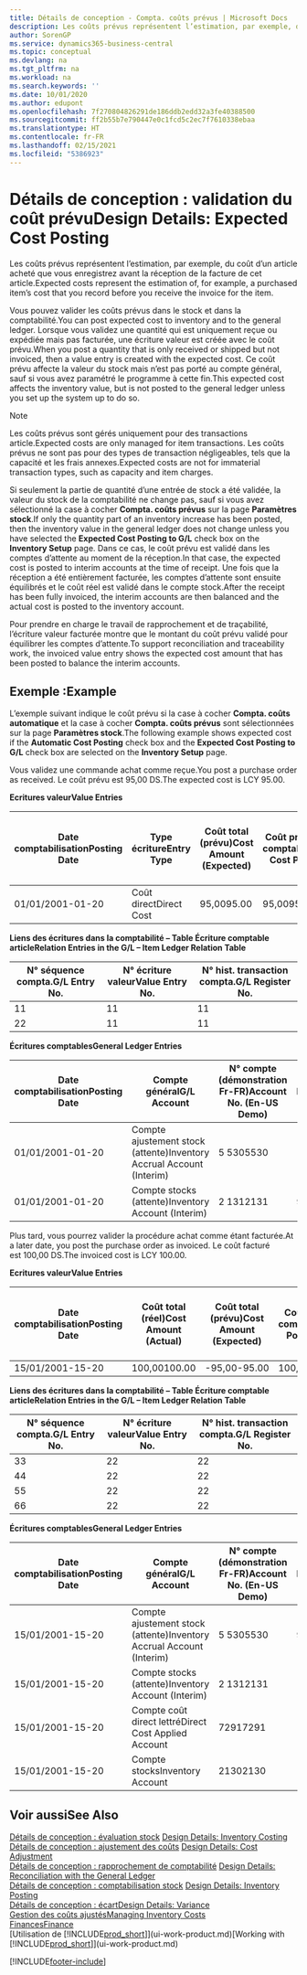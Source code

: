 ```yaml
---
title: Détails de conception - Compta. coûts prévus | Microsoft Docs
description: Les coûts prévus représentent l’estimation, par exemple, du coût d’un article acheté que vous enregistrez avant la réception de la facture de cet article.
author: SorenGP
ms.service: dynamics365-business-central
ms.topic: conceptual
ms.devlang: na
ms.tgt_pltfrm: na
ms.workload: na
ms.search.keywords: ''
ms.date: 10/01/2020
ms.author: edupont
ms.openlocfilehash: 7f270804826291de186ddb2edd32a3fe40388500
ms.sourcegitcommit: ff2b55b7e790447e0c1fcd5c2ec7f7610338ebaa
ms.translationtype: HT
ms.contentlocale: fr-FR
ms.lasthandoff: 02/15/2021
ms.locfileid: "5386923"
---
```

# <a name="design-details-expected-cost-posting"></a><span data-ttu-id="296f1-103">Détails de conception : validation du coût prévu</span><span class="sxs-lookup"><span data-stu-id="296f1-103">Design Details: Expected Cost Posting</span></span>
<span data-ttu-id="296f1-104">Les coûts prévus représentent l’estimation, par exemple, du coût d’un article acheté que vous enregistrez avant la réception de la facture de cet article.</span><span class="sxs-lookup"><span data-stu-id="296f1-104">Expected costs represent the estimation of, for example, a purchased item’s cost that you record before you receive the invoice for the item.</span></span>  

 <span data-ttu-id="296f1-105">Vous pouvez valider les coûts prévus dans le stock et dans la comptabilité.</span><span class="sxs-lookup"><span data-stu-id="296f1-105">You can post expected cost to inventory and to the general ledger.</span></span> <span data-ttu-id="296f1-106">Lorsque vous validez une quantité qui est uniquement reçue ou expédiée mais pas facturée, une écriture valeur est créée avec le coût prévu.</span><span class="sxs-lookup"><span data-stu-id="296f1-106">When you post a quantity that is only received or shipped but not invoiced, then a value entry is created with the expected cost.</span></span> <span data-ttu-id="296f1-107">Ce coût prévu affecte la valeur du stock mais n’est pas porté au compte général, sauf si vous avez paramétré le programme à cette fin.</span><span class="sxs-lookup"><span data-stu-id="296f1-107">This expected cost affects the inventory value, but is not posted to the general ledger unless you set up the system up to do so.</span></span>  

> [!NOTE]  
>  <span data-ttu-id="296f1-108">Les coûts prévus sont gérés uniquement pour des transactions article.</span><span class="sxs-lookup"><span data-stu-id="296f1-108">Expected costs are only managed for item transactions.</span></span> <span data-ttu-id="296f1-109">Les coûts prévus ne sont pas pour des types de transaction négligeables, tels que la capacité et les frais annexes.</span><span class="sxs-lookup"><span data-stu-id="296f1-109">Expected costs are not for immaterial transaction types, such as capacity and item charges.</span></span>  

 <span data-ttu-id="296f1-110">Si seulement la partie de quantité d’une entrée de stock a été validée, la valeur du stock de la comptabilité ne change pas, sauf si vous avez sélectionné la case à cocher **Compta. coûts prévus** sur la page **Paramètres stock**.</span><span class="sxs-lookup"><span data-stu-id="296f1-110">If only the quantity part of an inventory increase has been posted, then the inventory value in the general ledger does not change unless you have selected the **Expected Cost Posting to G/L** check box on the **Inventory Setup** page.</span></span> <span data-ttu-id="296f1-111">Dans ce cas, le coût prévu est validé dans les comptes d’attente au moment de la réception.</span><span class="sxs-lookup"><span data-stu-id="296f1-111">In that case, the expected cost is posted to interim accounts at the time of receipt.</span></span> <span data-ttu-id="296f1-112">Une fois que la réception a été entièrement facturée, les comptes d’attente sont ensuite équilibrés et le coût réel est validé dans le compte stock.</span><span class="sxs-lookup"><span data-stu-id="296f1-112">After the receipt has been fully invoiced, the interim accounts are then balanced and the actual cost is posted to the inventory account.</span></span>  

 <span data-ttu-id="296f1-113">Pour prendre en charge le travail de rapprochement et de traçabilité, l’écriture valeur facturée montre que le montant du coût prévu validé pour équilibrer les comptes d’attente.</span><span class="sxs-lookup"><span data-stu-id="296f1-113">To support reconciliation and traceability work, the invoiced value entry shows the expected cost amount that has been posted to balance the interim accounts.</span></span>  

## <a name="example"></a><span data-ttu-id="296f1-114">Exemple :</span><span class="sxs-lookup"><span data-stu-id="296f1-114">Example</span></span>  
 <span data-ttu-id="296f1-115">L’exemple suivant indique le coût prévu si la case à cocher **Compta. coûts automatique** et la case à cocher **Compta. coûts prévus** sont sélectionnées sur la page **Paramètres stock**.</span><span class="sxs-lookup"><span data-stu-id="296f1-115">The following example shows expected cost if the **Automatic Cost Posting** check box and the **Expected Cost Posting to G/L** check box are selected on the **Inventory Setup** page.</span></span>  

 <span data-ttu-id="296f1-116">Vous validez une commande achat comme reçue.</span><span class="sxs-lookup"><span data-stu-id="296f1-116">You post a purchase order as received.</span></span> <span data-ttu-id="296f1-117">Le coût prévu est 95,00 DS.</span><span class="sxs-lookup"><span data-stu-id="296f1-117">The expected cost is LCY 95.00.</span></span>  

 <span data-ttu-id="296f1-118">**Ecritures valeur**</span><span class="sxs-lookup"><span data-stu-id="296f1-118">**Value Entries**</span></span>  

|<span data-ttu-id="296f1-119">Date comptabilisation</span><span class="sxs-lookup"><span data-stu-id="296f1-119">Posting Date</span></span>|<span data-ttu-id="296f1-120">Type écriture</span><span class="sxs-lookup"><span data-stu-id="296f1-120">Entry Type</span></span>|<span data-ttu-id="296f1-121">Coût total (prévu)</span><span class="sxs-lookup"><span data-stu-id="296f1-121">Cost Amount (Expected)</span></span>|<span data-ttu-id="296f1-122">Coût prévu validé en comptabilité</span><span class="sxs-lookup"><span data-stu-id="296f1-122">Expected Cost Posted to G/L</span></span>|<span data-ttu-id="296f1-123">Coût prévu</span><span class="sxs-lookup"><span data-stu-id="296f1-123">Expected Cost</span></span>|<span data-ttu-id="296f1-124">N° écriture comptable article</span><span class="sxs-lookup"><span data-stu-id="296f1-124">Item Ledger Entry No.</span></span>|<span data-ttu-id="296f1-125">Numéro de la séquence</span><span class="sxs-lookup"><span data-stu-id="296f1-125">Entry No.</span></span>|  
|------------------|----------------|------------------------------|----------------------------------|-------------------|---------------------------|---------------|  
|<span data-ttu-id="296f1-126">01/01/20</span><span class="sxs-lookup"><span data-stu-id="296f1-126">01-01-20</span></span>|<span data-ttu-id="296f1-127">Coût direct</span><span class="sxs-lookup"><span data-stu-id="296f1-127">Direct Cost</span></span>|<span data-ttu-id="296f1-128">95,00</span><span class="sxs-lookup"><span data-stu-id="296f1-128">95.00</span></span>|<span data-ttu-id="296f1-129">95,00</span><span class="sxs-lookup"><span data-stu-id="296f1-129">95.00</span></span>|<span data-ttu-id="296f1-130">Oui</span><span class="sxs-lookup"><span data-stu-id="296f1-130">Yes</span></span>|<span data-ttu-id="296f1-131">1</span><span class="sxs-lookup"><span data-stu-id="296f1-131">1</span></span>|<span data-ttu-id="296f1-132">1</span><span class="sxs-lookup"><span data-stu-id="296f1-132">1</span></span>|  

 <span data-ttu-id="296f1-133">**Liens des écritures dans la comptabilité – Table Écriture comptable article**</span><span class="sxs-lookup"><span data-stu-id="296f1-133">**Relation Entries in the G/L – Item Ledger Relation Table**</span></span>  

|<span data-ttu-id="296f1-134">N° séquence compta.</span><span class="sxs-lookup"><span data-stu-id="296f1-134">G/L Entry No.</span></span>|<span data-ttu-id="296f1-135">N° écriture valeur</span><span class="sxs-lookup"><span data-stu-id="296f1-135">Value Entry No.</span></span>|<span data-ttu-id="296f1-136">N° hist. transaction compta.</span><span class="sxs-lookup"><span data-stu-id="296f1-136">G/L Register No.</span></span>|  
|--------------------|---------------------|-----------------------|  
|<span data-ttu-id="296f1-137">1</span><span class="sxs-lookup"><span data-stu-id="296f1-137">1</span></span>|<span data-ttu-id="296f1-138">1</span><span class="sxs-lookup"><span data-stu-id="296f1-138">1</span></span>|<span data-ttu-id="296f1-139">1</span><span class="sxs-lookup"><span data-stu-id="296f1-139">1</span></span>|  
|<span data-ttu-id="296f1-140">2</span><span class="sxs-lookup"><span data-stu-id="296f1-140">2</span></span>|<span data-ttu-id="296f1-141">1</span><span class="sxs-lookup"><span data-stu-id="296f1-141">1</span></span>|<span data-ttu-id="296f1-142">1</span><span class="sxs-lookup"><span data-stu-id="296f1-142">1</span></span>|  

 <span data-ttu-id="296f1-143">**Écritures comptables**</span><span class="sxs-lookup"><span data-stu-id="296f1-143">**General Ledger Entries**</span></span>  

|<span data-ttu-id="296f1-144">Date comptabilisation</span><span class="sxs-lookup"><span data-stu-id="296f1-144">Posting Date</span></span>|<span data-ttu-id="296f1-145">Compte général</span><span class="sxs-lookup"><span data-stu-id="296f1-145">G/L Account</span></span>|<span data-ttu-id="296f1-146">N° compte (démonstration Fr-FR)</span><span class="sxs-lookup"><span data-stu-id="296f1-146">Account No. (En-US Demo)</span></span>|<span data-ttu-id="296f1-147">Montant</span><span class="sxs-lookup"><span data-stu-id="296f1-147">Amount</span></span>|<span data-ttu-id="296f1-148">Numéro de la séquence</span><span class="sxs-lookup"><span data-stu-id="296f1-148">Entry No.</span></span>|  
|------------------|------------------|---------------------------------|------------|---------------|  
|<span data-ttu-id="296f1-149">01/01/20</span><span class="sxs-lookup"><span data-stu-id="296f1-149">01-01-20</span></span>|<span data-ttu-id="296f1-150">Compte ajustement stock (attente)</span><span class="sxs-lookup"><span data-stu-id="296f1-150">Inventory Accrual Account (Interim)</span></span>|<span data-ttu-id="296f1-151">5 530</span><span class="sxs-lookup"><span data-stu-id="296f1-151">5530</span></span>|<span data-ttu-id="296f1-152">-95,00</span><span class="sxs-lookup"><span data-stu-id="296f1-152">-95.00</span></span>|<span data-ttu-id="296f1-153">2</span><span class="sxs-lookup"><span data-stu-id="296f1-153">2</span></span>|  
|<span data-ttu-id="296f1-154">01/01/20</span><span class="sxs-lookup"><span data-stu-id="296f1-154">01-01-20</span></span>|<span data-ttu-id="296f1-155">Compte stocks (attente)</span><span class="sxs-lookup"><span data-stu-id="296f1-155">Inventory Account (Interim)</span></span>|<span data-ttu-id="296f1-156">2 131</span><span class="sxs-lookup"><span data-stu-id="296f1-156">2131</span></span>|<span data-ttu-id="296f1-157">95,00</span><span class="sxs-lookup"><span data-stu-id="296f1-157">95.00</span></span>|<span data-ttu-id="296f1-158">1</span><span class="sxs-lookup"><span data-stu-id="296f1-158">1</span></span>|  

 <span data-ttu-id="296f1-159">Plus tard, vous pourrez valider la procédure achat comme étant facturée.</span><span class="sxs-lookup"><span data-stu-id="296f1-159">At a later date, you post the purchase order as invoiced.</span></span> <span data-ttu-id="296f1-160">Le coût facturé est 100,00 DS.</span><span class="sxs-lookup"><span data-stu-id="296f1-160">The invoiced cost is LCY 100.00.</span></span>  

 <span data-ttu-id="296f1-161">**Ecritures valeur**</span><span class="sxs-lookup"><span data-stu-id="296f1-161">**Value Entries**</span></span>  

|<span data-ttu-id="296f1-162">Date comptabilisation</span><span class="sxs-lookup"><span data-stu-id="296f1-162">Posting Date</span></span>|<span data-ttu-id="296f1-163">Coût total (réel)</span><span class="sxs-lookup"><span data-stu-id="296f1-163">Cost Amount (Actual)</span></span>|<span data-ttu-id="296f1-164">Coût total (prévu)</span><span class="sxs-lookup"><span data-stu-id="296f1-164">Cost Amount (Expected)</span></span>|<span data-ttu-id="296f1-165">Coût validé en comptabilité</span><span class="sxs-lookup"><span data-stu-id="296f1-165">Cost Posted to G/L</span></span>|<span data-ttu-id="296f1-166">Coût prévu</span><span class="sxs-lookup"><span data-stu-id="296f1-166">Expected Cost</span></span>|<span data-ttu-id="296f1-167">N° écriture comptable article</span><span class="sxs-lookup"><span data-stu-id="296f1-167">Item Ledger Entry No.</span></span>|<span data-ttu-id="296f1-168">Numéro de la séquence</span><span class="sxs-lookup"><span data-stu-id="296f1-168">Entry No.</span></span>|  
|------------------|----------------------------|------------------------------|-------------------------|-------------------|---------------------------|---------------|  
|<span data-ttu-id="296f1-169">15/01/20</span><span class="sxs-lookup"><span data-stu-id="296f1-169">01-15-20</span></span>|<span data-ttu-id="296f1-170">100,00</span><span class="sxs-lookup"><span data-stu-id="296f1-170">100.00</span></span>|<span data-ttu-id="296f1-171">-95,00</span><span class="sxs-lookup"><span data-stu-id="296f1-171">-95.00</span></span>|<span data-ttu-id="296f1-172">100,00</span><span class="sxs-lookup"><span data-stu-id="296f1-172">100.00</span></span>|<span data-ttu-id="296f1-173">Non</span><span class="sxs-lookup"><span data-stu-id="296f1-173">No</span></span>|<span data-ttu-id="296f1-174">1</span><span class="sxs-lookup"><span data-stu-id="296f1-174">1</span></span>|<span data-ttu-id="296f1-175">2</span><span class="sxs-lookup"><span data-stu-id="296f1-175">2</span></span>|  

 <span data-ttu-id="296f1-176">**Liens des écritures dans la comptabilité – Table Écriture comptable article**</span><span class="sxs-lookup"><span data-stu-id="296f1-176">**Relation Entries in the G/L – Item Ledger Relation Table**</span></span>  

|<span data-ttu-id="296f1-177">N° séquence compta.</span><span class="sxs-lookup"><span data-stu-id="296f1-177">G/L Entry No.</span></span>|<span data-ttu-id="296f1-178">N° écriture valeur</span><span class="sxs-lookup"><span data-stu-id="296f1-178">Value Entry No.</span></span>|<span data-ttu-id="296f1-179">N° hist. transaction compta.</span><span class="sxs-lookup"><span data-stu-id="296f1-179">G/L Register No.</span></span>|  
|--------------------|---------------------|-----------------------|  
|<span data-ttu-id="296f1-180">3</span><span class="sxs-lookup"><span data-stu-id="296f1-180">3</span></span>|<span data-ttu-id="296f1-181">2</span><span class="sxs-lookup"><span data-stu-id="296f1-181">2</span></span>|<span data-ttu-id="296f1-182">2</span><span class="sxs-lookup"><span data-stu-id="296f1-182">2</span></span>|  
|<span data-ttu-id="296f1-183">4</span><span class="sxs-lookup"><span data-stu-id="296f1-183">4</span></span>|<span data-ttu-id="296f1-184">2</span><span class="sxs-lookup"><span data-stu-id="296f1-184">2</span></span>|<span data-ttu-id="296f1-185">2</span><span class="sxs-lookup"><span data-stu-id="296f1-185">2</span></span>|  
|<span data-ttu-id="296f1-186">5</span><span class="sxs-lookup"><span data-stu-id="296f1-186">5</span></span>|<span data-ttu-id="296f1-187">2</span><span class="sxs-lookup"><span data-stu-id="296f1-187">2</span></span>|<span data-ttu-id="296f1-188">2</span><span class="sxs-lookup"><span data-stu-id="296f1-188">2</span></span>|  
|<span data-ttu-id="296f1-189">6</span><span class="sxs-lookup"><span data-stu-id="296f1-189">6</span></span>|<span data-ttu-id="296f1-190">2</span><span class="sxs-lookup"><span data-stu-id="296f1-190">2</span></span>|<span data-ttu-id="296f1-191">2</span><span class="sxs-lookup"><span data-stu-id="296f1-191">2</span></span>|  

 <span data-ttu-id="296f1-192">**Écritures comptables**</span><span class="sxs-lookup"><span data-stu-id="296f1-192">**General Ledger Entries**</span></span>  

|<span data-ttu-id="296f1-193">Date comptabilisation</span><span class="sxs-lookup"><span data-stu-id="296f1-193">Posting Date</span></span>|<span data-ttu-id="296f1-194">Compte général</span><span class="sxs-lookup"><span data-stu-id="296f1-194">G/L Account</span></span>|<span data-ttu-id="296f1-195">N° compte (démonstration Fr-FR)</span><span class="sxs-lookup"><span data-stu-id="296f1-195">Account No. (En-US Demo)</span></span>|<span data-ttu-id="296f1-196">Montant</span><span class="sxs-lookup"><span data-stu-id="296f1-196">Amount</span></span>|<span data-ttu-id="296f1-197">Numéro de la séquence</span><span class="sxs-lookup"><span data-stu-id="296f1-197">Entry No.</span></span>|  
|------------------|------------------|---------------------------------|------------|---------------|  
|<span data-ttu-id="296f1-198">15/01/20</span><span class="sxs-lookup"><span data-stu-id="296f1-198">01-15-20</span></span>|<span data-ttu-id="296f1-199">Compte ajustement stock (attente)</span><span class="sxs-lookup"><span data-stu-id="296f1-199">Inventory Accrual Account (Interim)</span></span>|<span data-ttu-id="296f1-200">5 530</span><span class="sxs-lookup"><span data-stu-id="296f1-200">5530</span></span>|<span data-ttu-id="296f1-201">95,00</span><span class="sxs-lookup"><span data-stu-id="296f1-201">95.00</span></span>|<span data-ttu-id="296f1-202">4</span><span class="sxs-lookup"><span data-stu-id="296f1-202">4</span></span>|  
|<span data-ttu-id="296f1-203">15/01/20</span><span class="sxs-lookup"><span data-stu-id="296f1-203">01-15-20</span></span>|<span data-ttu-id="296f1-204">Compte stocks (attente)</span><span class="sxs-lookup"><span data-stu-id="296f1-204">Inventory Account (Interim)</span></span>|<span data-ttu-id="296f1-205">2 131</span><span class="sxs-lookup"><span data-stu-id="296f1-205">2131</span></span>|<span data-ttu-id="296f1-206">-95,00</span><span class="sxs-lookup"><span data-stu-id="296f1-206">-95.00</span></span>|<span data-ttu-id="296f1-207">3</span><span class="sxs-lookup"><span data-stu-id="296f1-207">3</span></span>|  
|<span data-ttu-id="296f1-208">15/01/20</span><span class="sxs-lookup"><span data-stu-id="296f1-208">01-15-20</span></span>|<span data-ttu-id="296f1-209">Compte coût direct lettré</span><span class="sxs-lookup"><span data-stu-id="296f1-209">Direct Cost Applied Account</span></span>|<span data-ttu-id="296f1-210">7291</span><span class="sxs-lookup"><span data-stu-id="296f1-210">7291</span></span>|<span data-ttu-id="296f1-211">-100</span><span class="sxs-lookup"><span data-stu-id="296f1-211">-100</span></span>|<span data-ttu-id="296f1-212">6</span><span class="sxs-lookup"><span data-stu-id="296f1-212">6</span></span>|  
|<span data-ttu-id="296f1-213">15/01/20</span><span class="sxs-lookup"><span data-stu-id="296f1-213">01-15-20</span></span>|<span data-ttu-id="296f1-214">Compte stocks</span><span class="sxs-lookup"><span data-stu-id="296f1-214">Inventory Account</span></span>|<span data-ttu-id="296f1-215">2130</span><span class="sxs-lookup"><span data-stu-id="296f1-215">2130</span></span>|<span data-ttu-id="296f1-216">100</span><span class="sxs-lookup"><span data-stu-id="296f1-216">100</span></span>|<span data-ttu-id="296f1-217">5</span><span class="sxs-lookup"><span data-stu-id="296f1-217">5</span></span>|  

## <a name="see-also"></a><span data-ttu-id="296f1-218">Voir aussi</span><span class="sxs-lookup"><span data-stu-id="296f1-218">See Also</span></span>
 <span data-ttu-id="296f1-219">[Détails de conception : évaluation stock](design-details-inventory-costing.md) </span><span class="sxs-lookup"><span data-stu-id="296f1-219">[Design Details: Inventory Costing](design-details-inventory-costing.md) </span></span>  
 <span data-ttu-id="296f1-220">[Détails de conception : ajustement des coûts](design-details-cost-adjustment.md) </span><span class="sxs-lookup"><span data-stu-id="296f1-220">[Design Details: Cost Adjustment](design-details-cost-adjustment.md) </span></span>  
 <span data-ttu-id="296f1-221">[Détails de conception : rapprochement de comptabilité](design-details-reconciliation-with-the-general-ledger.md) </span><span class="sxs-lookup"><span data-stu-id="296f1-221">[Design Details: Reconciliation with the General Ledger](design-details-reconciliation-with-the-general-ledger.md) </span></span>  
 <span data-ttu-id="296f1-222">[Détails de conception : comptabilisation stock](design-details-inventory-posting.md) </span><span class="sxs-lookup"><span data-stu-id="296f1-222">[Design Details: Inventory Posting](design-details-inventory-posting.md) </span></span>  
 [<span data-ttu-id="296f1-223">Détails de conception : écart</span><span class="sxs-lookup"><span data-stu-id="296f1-223">Design Details: Variance</span></span>](design-details-variance.md)  
 [<span data-ttu-id="296f1-224">Gestion des coûts ajustés</span><span class="sxs-lookup"><span data-stu-id="296f1-224">Managing Inventory Costs</span></span>](finance-manage-inventory-costs.md)  
 [<span data-ttu-id="296f1-225">Finances</span><span class="sxs-lookup"><span data-stu-id="296f1-225">Finance</span></span>](finance.md)  
 <span data-ttu-id="296f1-226">[Utilisation de [!INCLUDE[prod_short](includes/prod_short.md)]](ui-work-product.md)</span><span class="sxs-lookup"><span data-stu-id="296f1-226">[Working with [!INCLUDE[prod_short](includes/prod_short.md)]](ui-work-product.md)</span></span>


[!INCLUDE[footer-include](includes/footer-banner.md)]